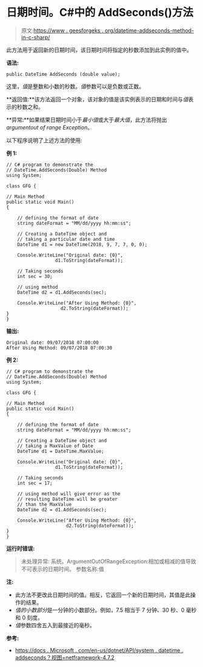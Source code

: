 # 日期时间。C#中的 AddSeconds()方法

> 原文:[https://www . geesforgeks . org/datetime-addseconds-method-in-c-sharp/](https://www.geeksforgeeks.org/datetime-addseconds-method-in-c-sharp/)

此方法用于返回新的日期时间，该日期时间将指定的秒数添加到此实例的值中。

**语法:**

```
public DateTime AddSeconds (double value);
```

这里，*值*是整数和小数的秒数。*值*参数可以是负数或正数。

**返回值:**该方法返回一个对象，该对象的值是该实例表示的日期和时间与*值*表示的秒数之和。

**异常:**如果结果日期时间小于*最小值*或大于*最大值*，此方法将抛出*argumentout of range Exception*。

以下程序说明了上述方法的使用:

**例 1:**

```
// C# program to demonstrate the
// DateTime.AddSeconds(Double) Method
using System;

class GFG {

// Main Method
public static void Main()
{

    // defining the format of date
    string dateFormat = "MM/dd/yyyy hh:mm:ss";

    // Creating a DateTime object and 
    // taking a particular date and time
    DateTime d1 = new DateTime(2018, 9, 7, 7, 0, 0);

    Console.WriteLine("Original date: {0}",
                  d1.ToString(dateFormat));

    // Taking seconds
    int sec = 30;

    // using method
    DateTime d2 = d1.AddSeconds(sec);

    Console.WriteLine("After Using Method: {0}",
                    d2.ToString(dateFormat));
}
}
```

**输出:**

```
Original date: 09/07/2018 07:00:00
After Using Method: 09/07/2018 07:00:30

```

**例 2:**

```
// C# program to demonstrate the
// DateTime.AddSeconds(Double) Method
using System;

class GFG {

// Main Method
public static void Main()
{

    // defining the format of date
    string dateFormat = "MM/dd/yyyy hh:mm:ss";

    // Creating a DateTime object and 
    // taking a MaxValue of Date
    DateTime d1 = DateTime.MaxValue;

    Console.WriteLine("Original date: {0}",
                  d1.ToString(dateFormat));

    // Taking seconds
    int sec = 17;

    // using method will give error as the
    // resulting DateTime will be greater 
    // than the MaxValue
    DateTime d2 = d1.AddSeconds(sec);

    Console.WriteLine("After Using Method: {0}",
                      d2.ToString(dateFormat));
}
}
```

**运行时错误:**

> 未处理异常:
> 系统。ArgumentOutOfRangeException:相加或相减的值导致不可表示的日期时间。
> 参数名称:值

**注:**

*   此方法不更改此日期时间的值。相反，它返回一个新的日期时间，其值是此操作的结果。
*   *值的小数部分*是一分钟的小数部分。例如，7.5 相当于 7 分钟、30 秒、0 毫秒和 0 刻度。
*   *值*参数四舍五入到最接近的毫秒。

**参考:**

*   [https://docs . Microsoft . com/en-us/dotnet/API/system . datetime . addseconds？视图=netframework-4.7.2](https://docs.microsoft.com/en-us/dotnet/api/system.datetime.addseconds?view=netframework-4.7.2)